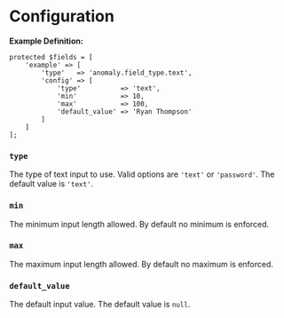 # Configuration

**Example Definition:**

```
protected $fields = [
    'example' => [
        'type'   => 'anomaly.field_type.text',
        'config' => [
            'type'          => 'text',
            'min'           => 10,
            'max'           => 100,
            'default_value' => 'Ryan Thompson'
        ]
    ]
];
```

### `type`

The type of text input to use. Valid options are `'text'` or `'password'`. The default value is `'text'`.

### `min`

The minimum input length allowed. By default no minimum is enforced.

### `max`

The maximum input length allowed. By default no maximum is enforced.

### `default_value`

The default input value. The default value is `null`.
